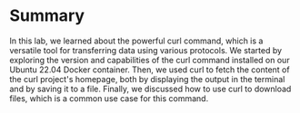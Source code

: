 # Summary

In this lab, we learned about the powerful curl command, which is a versatile tool for transferring data using various protocols. We started by exploring the version and capabilities of the curl command installed on our Ubuntu 22.04 Docker container. Then, we used curl to fetch the content of the curl project's homepage, both by displaying the output in the terminal and by saving it to a file. Finally, we discussed how to use curl to download files, which is a common use case for this command.
